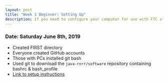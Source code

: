 ```yaml
---
layout: post
title: "Week 1 Beginner: Setting Up"
description: If you need to configure your computer for use with FTC start here! 
---
```


### Date: Saturday June 8th, 2019
* Created FIRST directory
* Everyone created GitHub accounts
* Those with PCs installed git bash
* Used git to download the `java-rnrr/software` repository containing bashrc & bash_profile
* [Link to setup instructions](https://github.com/java-rnrr/software/wiki/Getting-Started)
